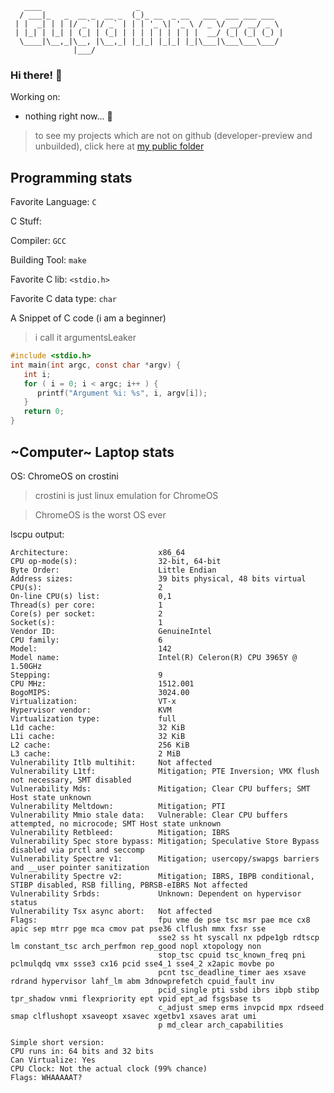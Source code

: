 ```
   ____                     _                                
  / ___|_   _  __ _  __ _  (_)_ __  _ __   ___  ___ ___ ___  
 | |  _| | | |/ _` |/ _` | | | '_ \| '_ \ / _ \/ __/ __/ _ \ 
 | |_| | |_| | (_| | (_| | | | | | | | | |  __/ (_| (_| (_) |
  \____|\__,_|\__, |\__,_| |_|_| |_|_| |_|\___|\___\___\___/ 
              |___/                                       
```
### Hi there! 👋

Working on:
- nothing right now... 🙁

> to see my projects which are not on github (developer-preview and unbuilded), click here at [my public folder](https://drive.google.com/drive/folders/1NBnoZ8tdV8V-T8RoHwkofXemeOz59b-G?usp=sharing)

## Programming stats
Favorite Language: `C`

C Stuff:

   Compiler: `GCC`
   
   Building Tool: `make`
   
   Favorite C lib: `<stdio.h>`
   
   Favorite C data type: `char`

A Snippet of C code (i am a beginner)
> i call it argumentsLeaker
```c
#include <stdio.h>
int main(int argc, const char *argv) {
   int i;
   for ( i = 0; i < argc; i++ ) {
      printf("Argument %i: %s", i, argv[i]);
   }
   return 0;
}
```

## ~Computer~ Laptop stats
OS: ChromeOS on crostini
> crostini is just linux emulation for ChromeOS

> ChromeOS is the worst OS ever

lscpu output:
```
Architecture:                    x86_64
CPU op-mode(s):                  32-bit, 64-bit
Byte Order:                      Little Endian
Address sizes:                   39 bits physical, 48 bits virtual
CPU(s):                          2
On-line CPU(s) list:             0,1
Thread(s) per core:              1
Core(s) per socket:              2
Socket(s):                       1
Vendor ID:                       GenuineIntel
CPU family:                      6
Model:                           142
Model name:                      Intel(R) Celeron(R) CPU 3965Y @ 1.50GHz
Stepping:                        9
CPU MHz:                         1512.001
BogoMIPS:                        3024.00
Virtualization:                  VT-x
Hypervisor vendor:               KVM
Virtualization type:             full
L1d cache:                       32 KiB
L1i cache:                       32 KiB
L2 cache:                        256 KiB
L3 cache:                        2 MiB
Vulnerability Itlb multihit:     Not affected
Vulnerability L1tf:              Mitigation; PTE Inversion; VMX flush not necessary, SMT disabled
Vulnerability Mds:               Mitigation; Clear CPU buffers; SMT Host state unknown
Vulnerability Meltdown:          Mitigation; PTI
Vulnerability Mmio stale data:   Vulnerable: Clear CPU buffers attempted, no microcode; SMT Host state unknown
Vulnerability Retbleed:          Mitigation; IBRS
Vulnerability Spec store bypass: Mitigation; Speculative Store Bypass disabled via prctl and seccomp
Vulnerability Spectre v1:        Mitigation; usercopy/swapgs barriers and __user pointer sanitization
Vulnerability Spectre v2:        Mitigation; IBRS, IBPB conditional, STIBP disabled, RSB filling, PBRSB-eIBRS Not affected
Vulnerability Srbds:             Unknown: Dependent on hypervisor status
Vulnerability Tsx async abort:   Not affected
Flags:                           fpu vme de pse tsc msr pae mce cx8 apic sep mtrr pge mca cmov pat pse36 clflush mmx fxsr sse 
                                 sse2 ss ht syscall nx pdpe1gb rdtscp lm constant_tsc arch_perfmon rep_good nopl xtopology non
                                 stop_tsc cpuid tsc_known_freq pni pclmulqdq vmx ssse3 cx16 pcid sse4_1 sse4_2 x2apic movbe po
                                 pcnt tsc_deadline_timer aes xsave rdrand hypervisor lahf_lm abm 3dnowprefetch cpuid_fault inv
                                 pcid_single pti ssbd ibrs ibpb stibp tpr_shadow vnmi flexpriority ept vpid ept_ad fsgsbase ts
                                 c_adjust smep erms invpcid mpx rdseed smap clflushopt xsaveopt xsavec xgetbv1 xsaves arat umi
                                 p md_clear arch_capabilities
```

```
Simple short version:
CPU runs in: 64 bits and 32 bits
Can Virtualize: Yes
CPU Clock: Not the actual clock (99% chance)
Flags: WHAAAAAT?
```
